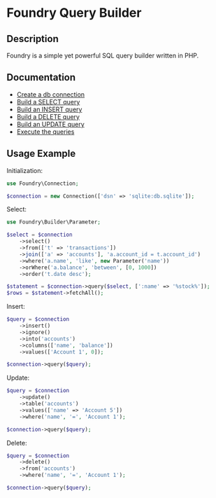 # Foundry Query Builder

## Description

Foundry is a simple yet powerful SQL query builder written in PHP.

## Documentation

- [Create a db connection](doc/connection.md)
- [Build a SELECT query](doc/builder/select.md)
- [Build an INSERT query](doc/builder/insert.md)
- [Build a DELETE query](doc/builder/insert.md)
- [Build an UPDATE query](doc/builder/insert.md)
- [Execute the queries](doc/queries.md)

## Usage Example

Initialization:

```php
use Foundry\Connection;

$connection = new Connection(['dsn' => 'sqlite:db.sqlite']);
```

Select:

```php
use Foundry\Builder\Parameter;

$select = $connection
    ->select()
    ->from(['t' => 'transactions'])
    ->join(['a' => 'accounts'], 'a.account_id = t.account_id')
    ->where('a.name', 'like', new Parameter('name'))
    ->orWhere('a.balance', 'between', [0, 1000])
    ->order('t.date desc');

$statement = $connection->query($select, [':name' => '%stock%']);
$rows = $statement->fetchAll();
```

Insert:

```php
$query = $connection
    ->insert()
    ->ignore()
    ->into('accounts')
    ->columns(['name', 'balance'])
    ->values(['Account 1', 0]);

$connection->query($query);
```

Update:

```php
$query = $connection
    ->update()
    ->table('accounts')
    ->values(['name' => 'Account 5'])
    ->where('name', '=', 'Account 1');

$connection->query($query);
```

Delete:

```php
$query = $connection
    ->delete()
    ->from('accounts')
    ->where('name', '=', 'Account 1');

$connection->query($query);
```
